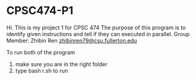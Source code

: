 # CPSC474-P1
Hi. This is my project 1 for CPSC 474
The purpose of this program is to identify given instructions and tell if they can executed in parallel.
Group Member:
Zhibin Ren zhibinren79@csu.fullerton.edu

To run both of the program
1. make sure you are in the right folder
2. type bash r.sh to run
